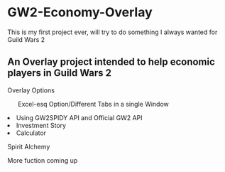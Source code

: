 # GW2-Economy-Overlay
This is my first project ever, will try to do something I always wanted for Guild Wars 2
<h2><b>An Overlay project intended to help economic players in Guild Wars 2</b></h2>
<p>Overlay Options</p>
<ul>Excel-esq Option/Different Tabs in a single Window</ul>
<li>Using GW2SPIDY API and Official GW2 API</li>
<li>Investment Story</li>
<li>Calculator</li>
<p>Spirit Alchemy</p>
<p>More fuction coming up</p>

